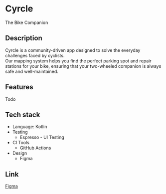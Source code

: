 # Cyrcle
The Bike Companion

## Description
Cyrcle is a community-driven app designed to solve the everyday challenges faced by  cyclists. <br>
Our mapping system helps you find the perfect parking spot and repair stations for your bike,
ensuring that your two-wheeled companion is always safe and well-maintained.

## Features
Todo

## Tech stack
- Language: Kotlin
- Testing
  - Espresso - UI Testing
- CI Tools
  - GitHub Actions
- Design 
  - Figma

## Link
[Figma](https://www.figma.com/design/glKpOCnBOjzx8mTTJUkyqH/Cyrcle?node-id=4-2&t=axZO6k6pPJuiWDin-1)
